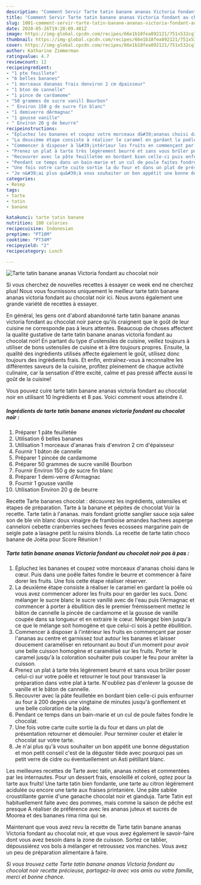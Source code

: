 ```yaml
---
description: "Comment Servir Tarte tatin banane ananas Victoria fondant au chocolat noir"
title: "Comment Servir Tarte tatin banane ananas Victoria fondant au chocolat noir"
slug: 1001-comment-servir-tarte-tatin-banane-ananas-victoria-fondant-au-chocolat-noir
date: 2020-05-26T19:20:09.481Z
image: https://img-global.cpcdn.com/recipes/66e1b18fea892121/751x532cq70/tarte-tatin-banane-ananas-victoria-fondant-au-chocolat-noir-photo-principale-de-la-recette.jpg
thumbnail: https://img-global.cpcdn.com/recipes/66e1b18fea892121/751x532cq70/tarte-tatin-banane-ananas-victoria-fondant-au-chocolat-noir-photo-principale-de-la-recette.jpg
cover: https://img-global.cpcdn.com/recipes/66e1b18fea892121/751x532cq70/tarte-tatin-banane-ananas-victoria-fondant-au-chocolat-noir-photo-principale-de-la-recette.jpg
author: Katharine Zimmerman
ratingvalue: 4.7
reviewcount: 12
recipeingredient:
- "1 pte feuillete"
- "6 belles bananes"
- "1 morceaux dananas frais denviron 2 cm dpaisseur"
- "1 bton de cannelle"
- "1 pince de cardamome"
- "50 grammes de sucre vanill Bourbon"
- " Environ 150 g de sucre fin blanc"
- "1 demiverre dArmagnac"
- "1 gousse vanille"
- " Environ 20 g de beurre"
recipeinstructions:
- "Épluchez les bananes et coupez votre morceaux d&#39;ananas choisi dans le cœur. Puis dans une poêle faites fondre le beurre et commencer à faire dorer les fruits. Une fois cette étape réaliser réserver."
- "La deuxième étape consiste à réaliser le caramel en gardant la poêle où vous avez commencer adorer les fruits pour en garder les sucs. Donc mélanger le sucre blanc le sucre vanillé avec de l&#39;eau puis l&#39;Armagnac et commencer à porter à ébullition dès le premier frémissement mettez le bâton de cannelle la pincée de cardamome et la gousse de vanille coupée dans sa longueur et en extraire le cœur. Mélangez bien jusqu&#39;à ce que le mélange soit homogène et que celui-ci sois à petite ébullition."
- "Commencer à disposer à l&#39;intérieur les fruits en commençant par poser l&#39;ananas au centre et garnissez tout autour les bananes et laisser doucement caraméliser en retournant au bout d&#39;un moment pour avoir une belle cuisson homogène et caramélisé sur les fruits. Porter le caramel jusqu&#39;à la coloration souhaiter puis couper le feu pour arrêter la cuisson."
- "Prenez un plat à tarte très légèrement beurré et sans vous brûler poser celui-ci sur votre poêle et retourner le tout pour transvaser la préparation dans votre plat à tarte. N&#39;oubliez pas d&#39;enlever la gousse de vanille et le bâton de cannelle."
- "Recouvrer avec la pâte feuilletée en bordant bien celle-ci puis enfourner au four à 200 degrés une vingtaine de minutes jusqu&#39;à gonflement et une belle coloration de la pâte."
- "Pendant ce temps dans un bain-marie et un cul de poule faites fondre le chocolat."
- "Une fois votre carte cuite sortie la du four et dans un plat de présentation retourner et démouler. Pour terminer couler et étaler le chocolat sur votre tarte."
- "Je n&#39;ai plus qu&#39;à vous souhaiter un bon appétit une bonne dégustation et mon petit conseil c&#39;est de la déguster tiède avec pourquoi pas un petit verre de cidre ou éventuellement un Asti pétillant blanc."
categories:
- Resep
tags:
- tarte
- tatin
- banane

katakunci: tarte tatin banane 
nutrition: 108 calories
recipecuisine: Indonesian
preptime: "PT10M"
cooktime: "PT34M"
recipeyield: "2"
recipecategory: Lunch

---
```



![Tarte tatin banane ananas Victoria fondant au chocolat noir](https://img-global.cpcdn.com/recipes/66e1b18fea892121/751x532cq70/tarte-tatin-banane-ananas-victoria-fondant-au-chocolat-noir-photo-principale-de-la-recette.jpg)

Si vous cherchez de nouvelles recettes à essayer ce week end ne cherchez plus! Nous vous fournissons uniquement le meilleur tarte tatin banane ananas victoria fondant au chocolat noir ici. Nous avons également une grande variété de recettes à essayer.

En général, les gens ont d'abord abandonné tarte tatin banane ananas victoria fondant au chocolat noir parce qu'ils craignent que le goût de leur cuisine ne corresponde pas à leurs attentes. Beaucoup de choses affectent la qualité gustative de tarte tatin banane ananas victoria fondant au chocolat noir! En partant du type d'ustensiles de cuisine, veillez toujours à utiliser de bons ustensiles de cuisine et à être toujours propres. Ensuite, la qualité des ingrédients utilisés affecte également le goût, utilisez donc toujours des ingrédients frais. Et enfin, entraînez-vous à reconnaître les différentes saveurs de la cuisine, profitez pleinement de chaque activité culinaire, car la sensation d'être excité, calme et pas pressé affecte aussi le goût de la cuisine!

<!--inarticleads1-->

Vous pouvez cuire tarte tatin banane ananas victoria fondant au chocolat noir en utilisant 10 Ingrédients et 8 pas. Voici comment vous atteindre il.

##### Ingrédients de tarte tatin banane ananas victoria fondant au chocolat noir :

1. Préparer 1 pâte feuilletée
1. Utilisation 6 belles bananes
1. Utilisation 1 morceaux d&#39;ananas frais d&#39;environ 2 cm d&#39;épaisseur
1. Fournir 1 bâton de cannelle
1. Préparer 1 pincée de cardamome
1. Préparer 50 grammes de sucre vanillé Bourbon
1. Fournir  Environ 150 g de sucre fin blanc
1. Préparer 1 demi-verre d&#39;Armagnac
1. Fournir 1 gousse vanille
1. Utilisation  Environ 20 g de beurre


Recette Tarte bananes chocolat : découvrez les ingrédients, ustensiles et étapes de préparation. Tarte à la banane et pépites de chocolat Voir la recette. Tarte tatin à l&#39;ananas. mais fondant griotte sanglier sauce soja salee son de ble vin blanc doux vinaigre de framboise amandes hachees asperge canneloni cebette cranberries sechees feves ecossees margarine pain de seigle pate a lasagne petit lu raisins blonds. La recette de tarte tatin choco banane de Joëta pour Score Réunion ! 

<!--inarticleads2-->

##### Tarte tatin banane ananas Victoria fondant au chocolat noir pas à pas :

1. Épluchez les bananes et coupez votre morceaux d&#39;ananas choisi dans le cœur. Puis dans une poêle faites fondre le beurre et commencer à faire dorer les fruits. Une fois cette étape réaliser réserver.
1. La deuxième étape consiste à réaliser le caramel en gardant la poêle où vous avez commencer adorer les fruits pour en garder les sucs. Donc mélanger le sucre blanc le sucre vanillé avec de l&#39;eau puis l&#39;Armagnac et commencer à porter à ébullition dès le premier frémissement mettez le bâton de cannelle la pincée de cardamome et la gousse de vanille coupée dans sa longueur et en extraire le cœur. Mélangez bien jusqu&#39;à ce que le mélange soit homogène et que celui-ci sois à petite ébullition.
1. Commencer à disposer à l&#39;intérieur les fruits en commençant par poser l&#39;ananas au centre et garnissez tout autour les bananes et laisser doucement caraméliser en retournant au bout d&#39;un moment pour avoir une belle cuisson homogène et caramélisé sur les fruits. Porter le caramel jusqu&#39;à la coloration souhaiter puis couper le feu pour arrêter la cuisson.
1. Prenez un plat à tarte très légèrement beurré et sans vous brûler poser celui-ci sur votre poêle et retourner le tout pour transvaser la préparation dans votre plat à tarte. N&#39;oubliez pas d&#39;enlever la gousse de vanille et le bâton de cannelle.
1. Recouvrer avec la pâte feuilletée en bordant bien celle-ci puis enfourner au four à 200 degrés une vingtaine de minutes jusqu&#39;à gonflement et une belle coloration de la pâte.
1. Pendant ce temps dans un bain-marie et un cul de poule faites fondre le chocolat.
1. Une fois votre carte cuite sortie la du four et dans un plat de présentation retourner et démouler. Pour terminer couler et étaler le chocolat sur votre tarte.
1. Je n&#39;ai plus qu&#39;à vous souhaiter un bon appétit une bonne dégustation et mon petit conseil c&#39;est de la déguster tiède avec pourquoi pas un petit verre de cidre ou éventuellement un Asti pétillant blanc.


Les meilleures recettes de Tarte avec tatin, ananas notées et commentées par les internautes. Pour un dessert frais, ensoleillé et coloré, optez pour la tarte aux fruits! Une tarte tatin bien fondante, une tarte au citron légèrement acidulée ou encore une tarte aux fraises printanière. Une pâte sablée croustillante garnie d&#39;une ganache chocolat noir et gianduja. Tarte Tatin est habituellement faite avec des pommes, mais comme la saison de pêche est presque A réaliser de préférence avec les ananas juteux et sucrés de Moorea et des bananes rima rima qui se. 

<!--inarticleads1-->

<p>
Maintenant que vous avez revu la recette de Tarte tatin banane ananas Victoria fondant au chocolat noir, et que vous avez également le savoir-faire dont vous avez besoin dans la zone de cuisson. Sortez ce tablier, dépoussiérez vos bols à mélanger et retroussez vos manches. Vous avez un peu de préparation alimentaire à faire.
</p>

<p>
<i>Si vous trouvez cette Tarte tatin banane ananas Victoria fondant au chocolat noir recette précieuse, partagez-la avec vos amis ou votre famille, merci et bonne chance.</i>
</p>
